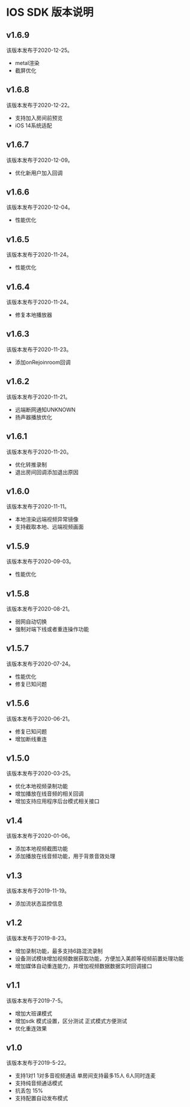 # IOS SDK 版本说明

## v1.6.9

该版本发布于2020-12-25。

* metal渲染
* 截屏优化

## v1.6.8

该版本发布于2020-12-22。

* 支持加入房间前预览
* iOS 14系统适配

## v1.6.7

该版本发布于2020-12-09。

* 优化新用户加入回调

## v1.6.6

该版本发布于2020-12-04。

* 性能优化


## v1.6.5

该版本发布于2020-11-24。

* 性能优化

## v1.6.4

该版本发布于2020-11-24。

* 修复本地播放器


## v1.6.3

该版本发布于2020-11-23。

* 添加onRejoinroom回调


## v1.6.2

该版本发布于2020-11-21。  

* 远端断网通知UNKNOWN
* 扬声器播放优化


## v1.6.1

该版本发布于2020-11-20。  

* 优化转推录制
* 退出房间回调添加退出原因

## v1.6.0

该版本发布于2020-11-11。  

* 本地渲染远端视频异常镜像
* 支持截取本地、远端视频画面

## v1.5.9

该版本发布于2020-09-03。  

* 性能优化


## v1.5.8

该版本发布于2020-08-21。  

* 弱网自动切换
* 强制对端下线或者重连操作功能

## v1.5.7

该版本发布于2020-07-24。  

* 性能优化
* 修复已知问题

## v1.5.6

该版本发布于2020-06-21。  

* 修复已知问题
* 增加断线重连

## v1.5.0

该版本发布于2020-03-25。  

* 优化本地视频录制功能
* 增加播放在线音频的相关回调
* 增加支持应用程序后台模式相关接口

## v1.4

该版本发布于2020-01-06。  

* 添加本地视频截图功能
* 添加播放在线音频功能，用于背景音效处理


## v1.3

该版本发布于2019-11-19。  

* 添加流状态监控信息


## v1.2

该版本发布于2019-8-23。  

* 增加录制功能，最多支持6路混流录制
* 设备测试模块增加视频数据获取功能，方便加入美颜等视频前置处理功能
* 增加媒体自动重连能力，并增加视频数据数据实时回调接口

## v1.1

该版本发布于2019-7-5。  

* 增加大班课模式
* 增加sdk 模式设置，区分测试 正式模式方便测试
* 优化重连效果


## v1.0

该版本发布于2019-5-22。      

* 支持1对1 1对多音视频通话  单房间支持最多15人 6人同时连麦
* 支持纯音频通话模式
* 抗丢包 15%  
* 支持配置自动发布模式
